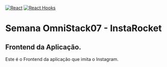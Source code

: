 [![React](https://img.shields.io/badge/React->=16.13.1-blue.svg)](https://reactjs.org/)
[![React Hooks](https://img.shields.io/badge/React_Hooks-Yes-81BEF7.svg)](https://reactjs.org/docs/hooks-intro.html)

# Semana OmniStack07 - InstaRocket
## Frontend da Aplicação.

Este é o Frontend da aplicação que imita o Instagram.

